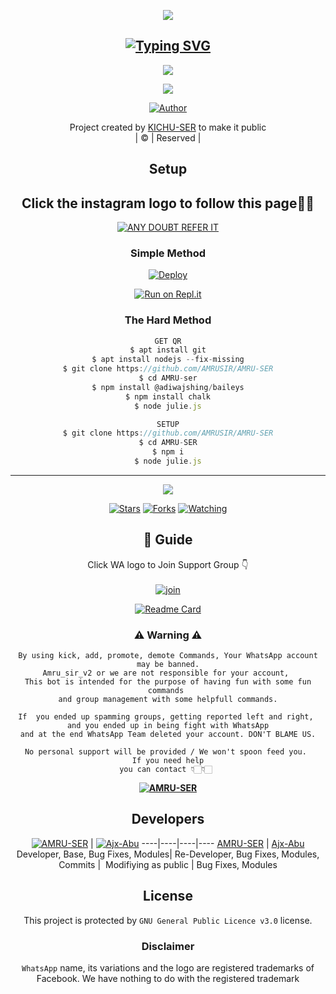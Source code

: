 <div align="center">
  <p align="center">
<img src=https://i.imgur.com/Q8UeA57.png>
</p>

## [![Typing SVG](https://readme-typing-svg.herokuapp.com?font=Rockstar-ExtraBold&color=F33A6A&lines=WELCOME+TO+KICHU-SER+WA+BOT+REPO;CREATED+BY+KICHU+SER;THIS+IS+A+USERBOT+PRIVATE+AND+PUBLIC+BOT;WITH+MORE+FEATURES)](https://git.io/typing-svg)

 </a>
</p>

<div align="center">
  <p align="center">
<img src=https://i.imgur.com/2V88P25.jpeg>
</p>

<img src=https://i.ibb.co/s1CSFK7/ae6572d653ee04f78fc986bddd89d5b3.png>
</p>


  <p align="center">
<a href="https:"><img title="Author" src="https://img.shields.io/badge/Author--Itsmesoman/KICHU-SER?color=blue&style=for-the-badge&logo=whatsapp"></a>
</p>
</div>
<p align="center">
Project created by <a href="https://github.com/Itsme-soman">KICHU-SER</a> to make it public
    <br>
       | © |
        Reserved |
    <br> 
</p>

## Setup
<div align="center"> 


## Click the instagram logo to follow this page👀✨

 [![ANY DOUBT REFER IT](https://i.imgur.com/cOevAnk.png)](https://instagram.com/kichu_nrd?utm_medium=copy_link)

  ### Simple Method
  
[![Deploy](https://www.herokucdn.com/deploy/button.svg)](https://heroku.com/deploy?template=https://github.com/AMRUSIR/AMRU-SER.git)



  
[![Run on Repl.it](https://repl.it/badge/github/quiec/whatsAlfa)](https://replit.com/@ABUOP1/AMRU-SER-QR?v=1)
  
### The Hard Method
```js
GET QR
$ apt install git
$ apt install nodejs --fix-missing
$ git clone https://github.com/AMRUSIR/AMRU-SER
$ cd AMRU-ser
$ npm install @adiwajshing/baileys
$ npm install chalk
$ node julie.js
```
      
```js
SETUP
$ git clone https://github.com/AMRUSIR/AMRU-SER
$ cd AMRU-SER
$ npm i
$ node julie.js
```

----

  <p align="center">
  <a href="https://github.com/AMRUSIR/AMRU-SER">
    
<a href="https://github.com/AMRUSIR/followers">
<img src="https://img.shields.io/github/repo-size/cyberchekuthan/Kaztroserv1_v2?color=green&label=Repo%20total%20size&style=plastic">
<p align="center">
<a href="https://github.com/AMRUSIR/followers"
<img title="Followers" src="https://img.shields.io/github/followers/Aj-fx?color=blue&style=flat-square"></a>
<a href="https://github.com/AMRUSIR/AMRU-SER/stargazers/"><img title="Stars" src="https://img.shields.io/github/stars/AMRUSIR/AMRU-SER?color=blue&style=flat-square"></a>
<a href="https://github.com/AMRUSIR/AMRU-SER/network/members"><img title="Forks" src="https://img.shields.io/github/forks/AMRUSIR/AMRU-SER?color=blue&style=flat-square"></a>
<a href="https://github.com/AMRUSIR/AMRU-SER/watchers"><img title="Watching" src="https://img.shields.io/github/watchers/AMRUSIR/AMRU-SER?label=Watchers&color=blue&style=flat-square"></a>
</p>

## 📢 Guide
Click WA logo to Join Support Group 👇
    <br>
<br>
  [![join](https://github.com/Alien-alfa/PublicBot/blob/main/wlogo.svg.png)](https://chat.whatsapp.com/DnHJu25Ccss7zn72nPhL8z)
  <div align="center">
       
  [![Readme Card](https://github-readme-stats.vercel.app/api/pin/?username=Itsme-soman&repo=KICHU-SER&theme=nightowl)](https://github.com/Itsme-soman/KICHU-SER)
  </div>
    
### ⚠ Warning ⚠

```
By using kick, add, promote, demote Commands, Your WhatsApp account may be banned.
Amru_sir_v2 or we are not responsible for your account, 
This bot is intended for the purpose of having fun with some fun commands 
and group management with some helpfull commands.

If  you ended up spamming groups, getting reported left and right, 
and you ended up in being fight with WhatsApp
and at the end WhatsApp Team deleted your account. DON'T BLAME US.

No personal support will be provided / We won't spoon feed you. 
If you need help
you can contact 👇🏻👇🏻 
```
**[![AMRU-SER](https://raw.githubusercontent.com/rodrigograca31/rodrigograca31/master/matrix.svg)](http://wa.me/917025631103?text=Can%20you%20help%20bro)**

## Developers
  <div align="center">
    
  [![AMRU-SER](https://github.com/AMRUSIR.png?size=100)](https://github.com/AMRUSIR) | [![Ajx-Abu](https://github.com/Ajx-Abu.png?size=100)](https://github.com/Ajx-Abu) 
----|----|----|----
[AMRU-SER](https://github.com/AMRUSIR) | [Ajx-Abu](https://github.com/Ajx-Abu)
Developer, Base, Bug Fixes, Modules| Re-Developer, Bug Fixes, Modules, Commits |  Modifiying  as   public | Bug Fixes, Modules 
  </div>
    


## License
This project is protected by `GNU General Public Licence v3.0` license.

### Disclaimer
`WhatsApp` name, its variations and the logo are registered trademarks of Facebook. We have nothing to do with the registered trademark
